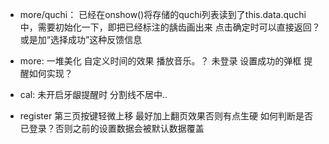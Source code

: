 * more/quchi：
已经在onshow()将存储的quchi列表读到了this.data.quchi中，需要初始化一下，即把已经标注的龋齿画出来
点击确定时可以直接返回？或是加“选择成功”这种反馈信息

* more:
一堆美化
自定义时间的效果
播放音乐。？
未登录
设置成功的弹框
提醒如何实现？

* cal:
未开启牙龈提醒时
分割线不居中..

* register
第三页按键轻微上移
最好加上翻页效果否则有点生硬
如何判断是否已登录？否则之前的设置数据会被默认数据覆盖